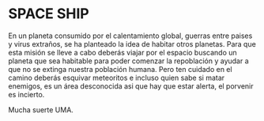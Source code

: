 # SPACE SHIP

En un planeta consumido por el calentamiento global, guerras entre paises y virus extraños, se ha planteado la idea de habitar otros planetas.
Para que esta misión se lleve a cabo deberás viajar por el espacio buscando un planeta que sea habitable para poder comenzar la repoblación y ayudar a que no se extinga nuestra población humana.
Pero ten cuidado en el camino deberás esquivar meteoritos e incluso quien sabe si matar enemigos, es un área desconocida asi que hay que estar alerta, el porvenir es incierto.

Mucha suerte UMA.
